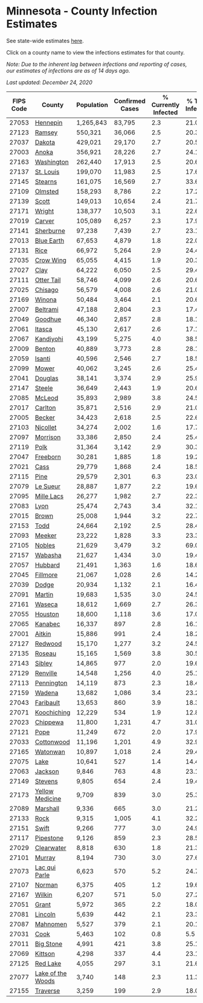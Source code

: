 # Minnesota - County Infection Estimates

See state-wide estimates [here](/infections/us-mn).

Click on a county name to view the infections estimates for that county.

*Note: Due to the inherent lag between infections and reporting of cases, our estimates of infections are as of 14 days ago.*

*Last updated: December 24, 2020*

|   FIPS Code |                                 County |   Population |   Confirmed Cases |   % Currently Infected |   % Total Infected |
|-------------|----------------------------------------|--------------|-------------------|------------------------|--------------------|
|       27053 |                   [Hennepin](hennepin) |    1,265,843 |            83,795 |                    2.3 |               21.0 |
|       27123 |                       [Ramsey](ramsey) |      550,321 |            36,066 |                    2.5 |               20.3 |
|       27037 |                       [Dakota](dakota) |      429,021 |            29,170 |                    2.7 |               20.5 |
|       27003 |                         [Anoka](anoka) |      356,921 |            28,226 |                    2.7 |               24.1 |
|       27163 |               [Washington](washington) |      262,440 |            17,913 |                    2.5 |               20.6 |
|       27137 |                 [St. Louis](st.-louis) |      199,070 |            11,983 |                    2.5 |               17.6 |
|       27145 |                     [Stearns](stearns) |      161,075 |            16,569 |                    2.7 |               33.6 |
|       27109 |                     [Olmsted](olmsted) |      158,293 |             8,786 |                    2.2 |               17.2 |
|       27139 |                         [Scott](scott) |      149,013 |            10,654 |                    2.4 |               21.7 |
|       27171 |                       [Wright](wright) |      138,377 |            10,503 |                    3.1 |               22.6 |
|       27019 |                       [Carver](carver) |      105,089 |             6,257 |                    2.3 |               17.9 |
|       27141 |                 [Sherburne](sherburne) |       97,238 |             7,439 |                    2.7 |               23.1 |
|       27013 |               [Blue Earth](blue-earth) |       67,653 |             4,879 |                    1.8 |               22.0 |
|       27131 |                           [Rice](rice) |       66,972 |             5,264 |                    2.9 |               24.4 |
|       27035 |                 [Crow Wing](crow-wing) |       65,055 |             4,415 |                    1.9 |               20.3 |
|       27027 |                           [Clay](clay) |       64,222 |             6,050 |                    2.5 |               29.4 |
|       27111 |               [Otter Tail](otter-tail) |       58,746 |             4,099 |                    2.6 |               20.6 |
|       27025 |                     [Chisago](chisago) |       56,579 |             4,008 |                    2.6 |               21.0 |
|       27169 |                       [Winona](winona) |       50,484 |             3,464 |                    2.1 |               20.6 |
|       27007 |                   [Beltrami](beltrami) |       47,188 |             2,804 |                    2.3 |               17.4 |
|       27049 |                     [Goodhue](goodhue) |       46,340 |             2,857 |                    2.8 |               18.1 |
|       27061 |                       [Itasca](itasca) |       45,130 |             2,617 |                    2.6 |               17.1 |
|       27067 |                 [Kandiyohi](kandiyohi) |       43,199 |             5,275 |                    4.0 |               38.5 |
|       27009 |                       [Benton](benton) |       40,889 |             3,773 |                    2.8 |               28.1 |
|       27059 |                       [Isanti](isanti) |       40,596 |             2,546 |                    2.7 |               18.5 |
|       27099 |                         [Mower](mower) |       40,062 |             3,245 |                    2.6 |               25.4 |
|       27041 |                     [Douglas](douglas) |       38,141 |             3,374 |                    2.9 |               25.9 |
|       27147 |                       [Steele](steele) |       36,649 |             2,443 |                    1.9 |               20.6 |
|       27085 |                       [McLeod](mcleod) |       35,893 |             2,989 |                    3.8 |               24.5 |
|       27017 |                     [Carlton](carlton) |       35,871 |             2,516 |                    2.9 |               21.0 |
|       27005 |                       [Becker](becker) |       34,423 |             2,618 |                    2.5 |               22.6 |
|       27103 |                   [Nicollet](nicollet) |       34,274 |             2,002 |                    1.6 |               17.7 |
|       27097 |                   [Morrison](morrison) |       33,386 |             2,850 |                    2.4 |               25.4 |
|       27119 |                           [Polk](polk) |       31,364 |             3,142 |                    2.9 |               30.3 |
|       27047 |                   [Freeborn](freeborn) |       30,281 |             1,885 |                    1.8 |               19.2 |
|       27021 |                           [Cass](cass) |       29,779 |             1,868 |                    2.4 |               18.5 |
|       27115 |                           [Pine](pine) |       29,579 |             2,301 |                    6.3 |               23.0 |
|       27079 |                   [Le Sueur](le-sueur) |       28,887 |             1,877 |                    2.2 |               19.6 |
|       27095 |               [Mille Lacs](mille-lacs) |       26,277 |             1,982 |                    2.7 |               22.3 |
|       27083 |                           [Lyon](lyon) |       25,474 |             2,743 |                    3.4 |               32.1 |
|       27015 |                         [Brown](brown) |       25,008 |             1,944 |                    3.2 |               22.7 |
|       27153 |                           [Todd](todd) |       24,664 |             2,192 |                    2.5 |               28.4 |
|       27093 |                       [Meeker](meeker) |       23,222 |             1,828 |                    3.3 |               23.3 |
|       27105 |                       [Nobles](nobles) |       21,629 |             3,479 |                    3.2 |               69.0 |
|       27157 |                     [Wabasha](wabasha) |       21,627 |             1,434 |                    3.0 |               19.4 |
|       27057 |                     [Hubbard](hubbard) |       21,491 |             1,363 |                    1.6 |               18.6 |
|       27045 |                   [Fillmore](fillmore) |       21,067 |             1,028 |                    2.6 |               14.2 |
|       27039 |                         [Dodge](dodge) |       20,934 |             1,132 |                    2.1 |               16.4 |
|       27091 |                       [Martin](martin) |       19,683 |             1,535 |                    3.0 |               24.5 |
|       27161 |                       [Waseca](waseca) |       18,612 |             1,669 |                    2.7 |               26.3 |
|       27055 |                     [Houston](houston) |       18,600 |             1,118 |                    3.6 |               17.0 |
|       27065 |                     [Kanabec](kanabec) |       16,337 |               897 |                    2.8 |               16.1 |
|       27001 |                       [Aitkin](aitkin) |       15,886 |               991 |                    2.4 |               18.2 |
|       27127 |                     [Redwood](redwood) |       15,170 |             1,277 |                    3.2 |               24.5 |
|       27135 |                       [Roseau](roseau) |       15,165 |             1,569 |                    3.8 |               30.5 |
|       27143 |                       [Sibley](sibley) |       14,865 |               977 |                    2.0 |               19.6 |
|       27129 |                   [Renville](renville) |       14,548 |             1,256 |                    4.0 |               25.1 |
|       27113 |               [Pennington](pennington) |       14,119 |               873 |                    2.3 |               18.4 |
|       27159 |                       [Wadena](wadena) |       13,682 |             1,086 |                    3.4 |               23.2 |
|       27043 |                 [Faribault](faribault) |       13,653 |               860 |                    3.9 |               18.3 |
|       27071 |             [Koochiching](koochiching) |       12,229 |               534 |                    1.9 |               12.8 |
|       27023 |                   [Chippewa](chippewa) |       11,800 |             1,231 |                    4.7 |               31.0 |
|       27121 |                           [Pope](pope) |       11,249 |               672 |                    2.0 |               17.9 |
|       27033 |               [Cottonwood](cottonwood) |       11,196 |             1,201 |                    4.9 |               32.9 |
|       27165 |                   [Watonwan](watonwan) |       10,897 |             1,018 |                    2.4 |               29.4 |
|       27075 |                           [Lake](lake) |       10,641 |               527 |                    1.4 |               14.4 |
|       27063 |                     [Jackson](jackson) |        9,846 |               763 |                    4.8 |               23.1 |
|       27149 |                     [Stevens](stevens) |        9,805 |               654 |                    2.4 |               19.4 |
|       27173 |     [Yellow Medicine](yellow-medicine) |        9,709 |               839 |                    3.0 |               25.3 |
|       27089 |                   [Marshall](marshall) |        9,336 |               665 |                    3.0 |               21.2 |
|       27133 |                           [Rock](rock) |        9,315 |             1,005 |                    4.1 |               32.2 |
|       27151 |                         [Swift](swift) |        9,266 |               777 |                    3.0 |               24.9 |
|       27117 |                 [Pipestone](pipestone) |        9,126 |               859 |                    2.3 |               28.5 |
|       27029 |               [Clearwater](clearwater) |        8,818 |               630 |                    1.8 |               21.3 |
|       27101 |                       [Murray](murray) |        8,194 |               730 |                    3.0 |               27.6 |
|       27073 |         [Lac qui Parle](lac-qui-parle) |        6,623 |               570 |                    5.2 |               24.7 |
|       27107 |                       [Norman](norman) |        6,375 |               405 |                    1.2 |               19.6 |
|       27167 |                       [Wilkin](wilkin) |        6,207 |               571 |                    5.0 |               27.2 |
|       27051 |                         [Grant](grant) |        5,972 |               365 |                    2.2 |               18.0 |
|       27081 |                     [Lincoln](lincoln) |        5,639 |               442 |                    2.1 |               23.3 |
|       27087 |                   [Mahnomen](mahnomen) |        5,527 |               379 |                    2.1 |               20.1 |
|       27031 |                           [Cook](cook) |        5,463 |               102 |                    0.8 |                5.5 |
|       27011 |                 [Big Stone](big-stone) |        4,991 |               421 |                    3.8 |               25.1 |
|       27069 |                     [Kittson](kittson) |        4,298 |               337 |                    4.4 |               23.1 |
|       27125 |                   [Red Lake](red-lake) |        4,055 |               297 |                    3.1 |               21.6 |
|       27077 | [Lake of the Woods](lake-of-the-woods) |        3,740 |               148 |                    2.3 |               11.3 |
|       27155 |                   [Traverse](traverse) |        3,259 |               199 |                    2.9 |               18.0 |